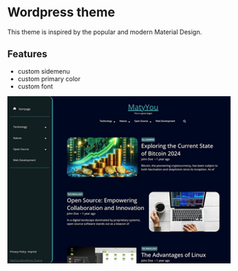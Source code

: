 # Wordpress theme

This theme is inspired by the popular and modern Material Design.

## Features

- custom sidemenu
- custom primary color
- custom font

![Preview](/screenshot.jpg)
